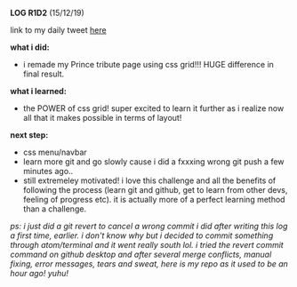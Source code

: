 **LOG R1D2** (15/12/19)

link to my daily tweet [here](https://twitter.com/Nightcoder2/status/1206422560214323202)

**what i did:**
- i remade my Prince tribute page using css grid!!! HUGE difference in final result. 

**what i learned:**
- the POWER of css grid! super excited to learn it further as i realize now all that it makes possible in terms of layout!
 
**next step:**
- css menu/navbar 
- learn more git and go slowly cause i did a fxxxing wrong git push a few minutes ago..
- still extremeley motivated! i love this challenge and all the benefits of following the process (learn git and github, get to learn from other devs, feeling of progress etc). it is actually more of a perfect learning method than a challenge.

*ps: i just did a git revert to cancel a wrong commit i did after writing this log a first time, earlier.
i don't know why but i decided to commit something through atom/terminal and it went really south lol.
i tried the revert commit command on github desktop and after several merge conflicts, manual fixing, error messages, tears and sweat, here is my repo as it used to be an hour ago! yuhu!*


